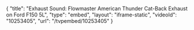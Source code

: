 {
    "title": "Exhaust Sound: Flowmaster American Thunder Cat-Back Exhaust on Ford F150 5L",
    "type": "embed",
    "layout": "iframe-static",
    "videoId": "10253405",
    "url": "\/tvpembed\/10253405"
}